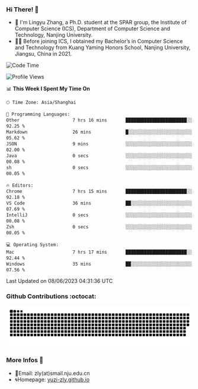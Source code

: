 ### Hi There! 👋 
- 🐳 I'm Lingyu Zhang, a Ph.D. student at the SPAR group, the Institute of Computer Science (ICS), Department of Computer Science and Technology, Nanjing University.
- 🧑‍🎓 Before joining ICS, I obtained my Bachelor’s in Computer Science and Technology from Kuang Yaming Honors School, Nanjing University, Jiangsu, China in 2021.

<!--START_SECTION:waka-->
![Code Time](http://img.shields.io/badge/Code%20Time-8%20hrs%2035%20mins-blue)

![Profile Views](http://img.shields.io/badge/Profile%20Views-332-blue)

📊 **This Week I Spent My Time On** 

```text
🕑︎ Time Zone: Asia/Shanghai

💬 Programming Languages: 
Other                    7 hrs 16 mins       ███████████████████████░░   92.25 % 
Markdown                 26 mins             █░░░░░░░░░░░░░░░░░░░░░░░░   05.62 % 
JSON                     9 mins              ░░░░░░░░░░░░░░░░░░░░░░░░░   02.00 % 
Java                     0 secs              ░░░░░░░░░░░░░░░░░░░░░░░░░   00.08 % 
sh                       0 secs              ░░░░░░░░░░░░░░░░░░░░░░░░░   00.05 % 

🔥 Editors: 
Chrome                   7 hrs 15 mins       ███████████████████████░░   92.18 % 
VS Code                  36 mins             ██░░░░░░░░░░░░░░░░░░░░░░░   07.69 % 
IntelliJ                 0 secs              ░░░░░░░░░░░░░░░░░░░░░░░░░   00.08 % 
Zsh                      0 secs              ░░░░░░░░░░░░░░░░░░░░░░░░░   00.05 % 

💻 Operating System: 
Mac                      7 hrs 17 mins       ███████████████████████░░   92.44 % 
Windows                  35 mins             ██░░░░░░░░░░░░░░░░░░░░░░░   07.56 % 
```


 Last Updated on 08/06/2023 04:31:36 UTC
<!--END_SECTION:waka-->

### Github Contributions :octocat:

![](https://raw.githubusercontent.com/yuzi-zly/yuzi-zly/output/github-contribution-grid-snake.svg)              


### More Infos 📖

- 📧Email: zly(at)smail.nju.edu.cn
- 🌀Homepage: [yuzi-zly.github.io](https://yuzi-zly.github.io/)
